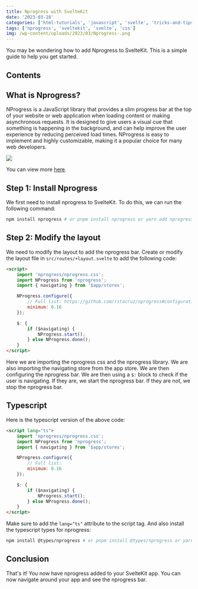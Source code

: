 ```yaml
---
title: Nprogress with SvelteKit
date: '2023-03-18'
categories: ['html-tutorials', 'javascript', 'svelte', 'tricks-and-tips', 'css']
tags: ['nprogress', 'sveltekit', 'svelte', 'css']
img: /wp-content/uploads/2023/03/Nprogress-.png
---
```


You may be wondering how to add Nprogress to SvelteKit. This is a simple guide to help you get started.

## Contents

## What is Nprogress?

NProgress is a JavaScript library that provides a slim progress bar at the top of your website or web application when loading content or making asynchronous requests. It is designed to give users a visual cue that something is happening in the background, and can help improve the user experience by reducing perceived load times. NProgress is easy to implement and highly customizable, making it a popular choice for many web developers.

![](https://user-images.githubusercontent.com/76736580/226861236-c4abfb9e-0f73-42e9-bfdc-f5993bcf56e2.png)

You can view more [here](https://rstacruz.github.io/nprogress/ 'here').

<span style="opacity:0;position:absolute;pointer-events:none">nprogress sveltekit</span>

## Step 1: Install Nprogress

We first need to install nprogress to SvelteKit. To do this, we can run the following command:

```bash
npm install nprogress # or pnpm install nprogress or yarn add nprogress
```

## Step 2: Modify the layout

We need to modify the layout to add the nprogress bar. Create or modify the layout file in `src/routes/+layout.svelte` to add the following code:

```html
<script>
	import 'nprogress/nprogress.css';
	import NProgress from 'nprogress';
	import { navigating } from '$app/stores';

	NProgress.configure({
		// Full list: https://github.com/rstacruz/nprogress#configuration
		minimum: 0.16
	});

	$: {
		if ($navigating) {
			NProgress.start();
		} else NProgress.done();
	}
</script>
```

Here we are importing the nprogress css and the nprogress library. We are also importing the navigating store from the app store. We are then configuring the nprogress bar. We are then using a `$:` block to check if the user is navigating. If they are, we start the nprogress bar. If they are not, we stop the nprogress bar.

## Typescript

Here is the typescript version of the above code:

```html
<script lang="ts">
	import 'nprogress/nprogress.css';
	import NProgress from 'nprogress';
	import { navigating } from '$app/stores';

	NProgress.configure({
		// Full list:
		minimum: 0.16
	});

	$: {
		if ($navigating) {
			NProgress.start();
		} else NProgress.done();
	}
</script>
```

Make sure to add the `lang="ts"` attribute to the script tag. And also install the typescript types for nprogress:

```bash
npm install @types/nprogress # or pnpm install @types/nprogress or yarn add @types/nprogress
```

## Conclusion

That's it! You now have nprogress added to your SvelteKit app. You can now navigate around your app and see the nprogress bar.
